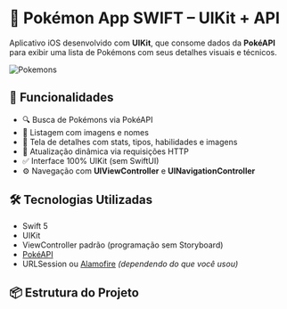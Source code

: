 # 🧩 Pokémon App SWIFT – UIKit + API

Aplicativo iOS desenvolvido com **UIKit**, que consome dados da **PokéAPI** para exibir uma lista de Pokémons com seus detalhes visuais e técnicos.


<img src="https://guilhermevon.github.io/portfolio-guilherme/imagens/apkPokemon.png" alt="Pokemons">

## 📱 Funcionalidades

- 🔍 Busca de Pokémons via PokéAPI
- 📄 Listagem com imagens e nomes
- 🧾 Tela de detalhes com stats, tipos, habilidades e imagens
- 🔄 Atualização dinâmica via requisições HTTP
- ✅ Interface 100% UIKit (sem SwiftUI)
- ⚙️ Navegação com **UIViewController** e **UINavigationController**

## 🛠 Tecnologias Utilizadas

- Swift 5
- UIKit
- ViewController padrão (programação sem Storyboard)
- [PokéAPI](https://pokeapi.co/)
- URLSession ou [Alamofire](https://github.com/Alamofire/Alamofire) *(dependendo do que você usou)*

## 📦 Estrutura do Projeto
